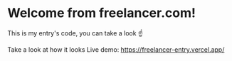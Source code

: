 # Welcome from freelancer.com!
This is my entry's code, you can take a look ☝ 

Take a look at how it looks
Live demo: https://freelancer-entry.vercel.app/
